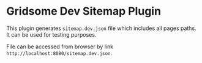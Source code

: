 # Gridsome Dev Sitemap Plugin

This plugin generates `sitemap.dev.json` file which includes all pages paths. It can be used for testing purposes.

File can be accessed from browser by link `http://localhost:8080/sitemap.dev.json`.
